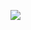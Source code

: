 <span><a href='https://payment.mtgox.com/1e529c8e-55ed-471c-bb20-e9c71202c54a'><img src='https://payment.mtgox.com/img/mtgox-checkout.png' border='0' /></a></span>